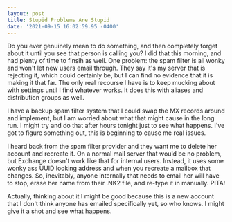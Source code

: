 ```yaml
--- 
layout: post 
title: Stupid Problems Are Stupid 
date: '2021-09-15 16:02:59.95 -0400' 
--- 
```

Do you ever genuinely mean to do something, and then completely forget about it until you see that person is 
calling you? I did that this morning, and had plenty of time to finsih as well. One problem: the spam filter is 
all wonky and won't let new users email through. They say it's my server that is rejecting it, which could 
certainly be, but I can find no evidence that it is making it that far. The only real recourse I have is to keep 
mucking about with settings until I find whatever works. It does this with aliases and distribution groups as 
well. 

I have a backup spam filter system that I could swap the MX records around and implement, but I am worried about 
what that might cause in the long run. I might try and do that after hours tonight just to see what happens. 
I've got to figure something out, this is beginning to cause me real issues. 

I heard back from the spam filter provider and they want me to delete her account and recreate it. On a normal 
mail server that would be no problem, but Exchange doesn't work like that for internal users. Instead, it uses 
some wonky ass UUID looking address and when you recreate a mailbox that changes. So, inevitably, anyone 
internally that needs to email her will have to stop, erase her name from their .NK2 file, and re-type it in 
manually. PITA!

Actually, thinking about it I might be good because this is a new account that I don't think anyone has emailed 
specifically yet, so who knows. I might give it a shot and see what happens. 
